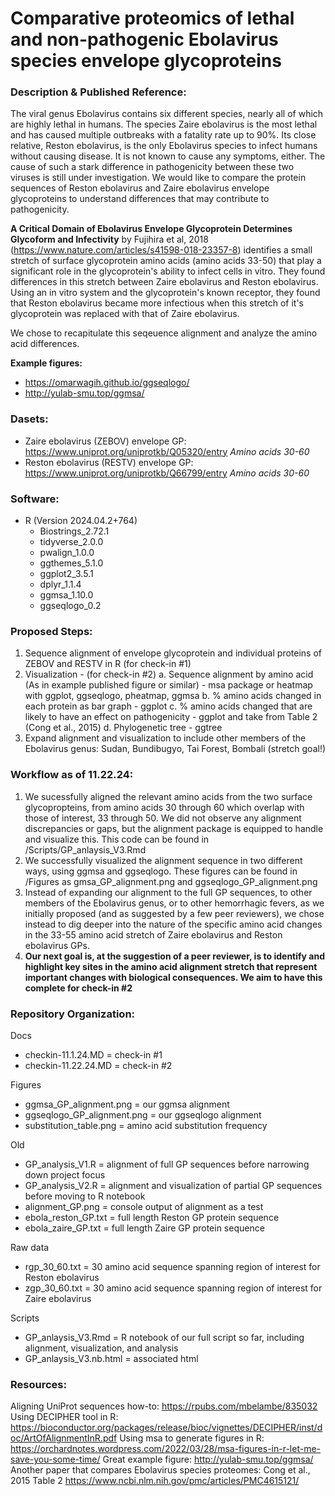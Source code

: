 # Comparative proteomics of lethal and non-pathogenic Ebolavirus species envelope glycoproteins 

### Description & Published Reference:
The viral genus Ebolavirus contains six different species, nearly all of which are highly lethal in humans. The species Zaire ebolavirus is the most lethal and has caused multiple outbreaks with a fatality rate up to 90%. Its close relative, Reston ebolavirus, is the only Ebolavirus species to infect humans without causing disease. It is not known to cause any symptoms, either. The cause of such a stark difference in pathogenicity between these two viruses is still under investigation. We would like to compare the protein sequences of Reston ebolavirus and Zaire ebolavirus envelope glycoproteins to understand differences that may contribute to pathogenicity. 

**A Critical Domain of Ebolavirus Envelope Glycoprotein Determines Glycoform and Infectivity** by Fujihira et al, 2018 (https://www.nature.com/articles/s41598-018-23357-8) identifies a small stretch of surface glycoprotein amino acids (amino acids 33-50) that play a significant role in the glycoprotein's ability to infect cells in vitro. They found differences in this stretch between Zaire ebolavirus and Reston ebolavirus. Using an in vitro system and the glycoprotein's known receptor, they found that Reston ebolavirus became more infectious when this stretch of it's glycoprotein was replaced with that of Zaire ebolavirus. 

We chose to recapitulate this seqeuence alignment and analyze the amino acid differences. 

**Example figures:**
- https://omarwagih.github.io/ggseqlogo/ 
- http://yulab-smu.top/ggmsa/ 



### Dasets:
- Zaire ebolavirus (ZEBOV) envelope GP: https://www.uniprot.org/uniprotkb/Q05320/entry *Amino acids 30-60*
- Reston ebolavirus (RESTV) envelope GP: https://www.uniprot.org/uniprotkb/Q66799/entry *Amino acids 30-60*


### Software:
- R (Version 2024.04.2+764)
    - Biostrings_2.72.1
    - tidyverse_2.0.0
    - pwalign_1.0.0
    - ggthemes_5.1.0
    - ggplot2_3.5.1
    - dplyr_1.1.4 
    - ggmsa_1.10.0
    - ggseqlogo_0.2 



### Proposed Steps:
1. Sequence alignment of envelope glycoprotein and individual proteins of ZEBOV and RESTV in R (for check-in #1)
2. Visualization - (for check-in #2)
    a. Sequence alignment by amino acid (As in example published figure or similar) - msa package or heatmap with ggplot, ggseqlogo, pheatmap, ggmsa
    b. % amino acids changed in each protein as bar graph - ggplot 
    c. % amino acids changed that are likely to have an effect on pathogenicity - ggplot and take from Table 2 (Cong et al., 2015)
    d. Phylogenetic tree - ggtree
3. Expand alignment and visualization to include other members of the Ebolavirus genus: Sudan, Bundibugyo, Tai Forest, Bombali (stretch goal!)
 

### Workflow as of 11.22.24:
1. We sucessfully aligned the relevant amino acids from the two surface glycopropteins, from amino acids 30 through 60 which overlap with those of interest, 33 through 50. We did not observe any alignment discrepancies or gaps, but the alignment package is equipped to handle and visualize this. This code can be found in /Scripts/GP_anlaysis_V3.Rmd
2. We successfully visualized the alignment sequence in two different ways, using ggmsa and ggseqlogo. These figures can be found in /Figures as gmsa_GP_alignment.png and ggseqlogo_GP_alignment.png 
3. Instead of expanding our alignment to the full GP sequences, to other members of the Ebolavirus genus, or to other hemorrhagic fevers, as we initially proposed (and as suggested by a few peer reviewers), we chose instead to dig deeper into the nature of the specific amino acid changes in the 33-55 amino acid stretch of Zaire ebolavirus and Reston ebolavirus GPs. 
4. **Our next goal is, at the suggestion of a peer reviewer, is to identify and highlight key sites in the amino acid alignment stretch that represent important changes with biological consequences. We aim to have this complete for check-in #2** 


### Repository Organization:
Docs
- checkin-11.1.24.MD = check-in #1 
- checkin-11.22.24.MD = check-in #2 

Figures
- ggmsa_GP_alignment.png = our ggmsa alignment
- ggseqlogo_GP_alignment.png = our ggseqlogo alignment 
- substitution_table.png = amino acid substitution frequency 

Old
- GP_analysis_V1.R = alignment of full GP sequences before narrowing down project focus
- GP_analysis_V2.R = alignment and visualization of partial GP sequences before moving to R notebook 
- alignment_GP.png = console output of alignment as a test
- ebola_reston_GP.txt = full length Reston GP protein sequence
- ebola_zaire_GP.txt = full length Zaire GP protein sequence 

Raw data
- rgp_30_60.txt = 30 amino acid sequence spanning region of interest for Reston ebolavirus
- zgp_30_60.txt = 30 amino acid sequence spanning region of interest for Zaire ebolavirus

Scripts
- GP_anlaysis_V3.Rmd = R notebook of our full script so far, including alignment, visualization, and analysis 
- GP_anlaysis_V3.nb.html = associated html


### Resources:
Aligning UniProt sequences how-to: https://rpubs.com/mbelambe/835032 
Using DECIPHER tool in R: https://bioconductor.org/packages/release/bioc/vignettes/DECIPHER/inst/doc/ArtOfAlignmentInR.pdf 
Using msa to generate figures in R: https://orchardnotes.wordpress.com/2022/03/28/msa-figures-in-r-let-me-save-you-some-time/ 
Great example figure: http://yulab-smu.top/ggmsa/ 
Another paper that compares Ebolavirus species proteomes: Cong et al., 2015 Table 2 https://www.ncbi.nlm.nih.gov/pmc/articles/PMC4615121/